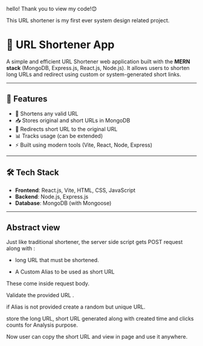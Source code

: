 hello! Thank you to view my code!😊

This URL shortener is my first ever system design related project.


# 🔗 URL Shortener App

A simple and efficient URL Shortener web application built with the **MERN stack** (MongoDB, Express.js, React.js, Node.js). It allows users to shorten long URLs and redirect using custom or system-generated short links.

---

## 🚀 Features

- 🔐 Shortens any valid URL
- 📥 Stores original and short URLs in MongoDB
- 🔁 Redirects short URL to the original URL
- 📊 Tracks usage (can be extended)
- ⚡ Built using modern tools (Vite, React, Node, Express)

---

## 🛠️ Tech Stack

- **Frontend**: React.js, Vite, HTML, CSS, JavaScript
- **Backend**: Node.js, Express.js
- **Database**: MongoDB (with Mongoose)

---
## **Abstract view**

Just like traditional shortener, the server side script gets POST request along with :

  - long URL that must be shortened.
  
  - A Custom Alias to be used as short URL 
  
  These come inside request body.
  
Validate the provided URL .

if Alias is not provided create a random but unique URL.

store the long URL, short URL generated along with created time and clicks counts for Analysis purpose.

Now user can copy the short URL and view in page and use it anywhere.


